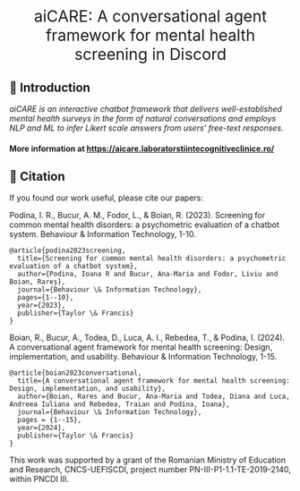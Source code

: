 <h1 align="center"><span style="font-weight:normal">aiCARE: A conversational agent framework for mental health screening in Discord</h1>

## <a name="intro"></a> 📘 Introduction
*aiCARE is an interactive chatbot framework that delivers well-established mental health surveys in the form of natural conversations and employs NLP and ML to infer Likert scale answers from users’ free-text responses.*

#### More information at https://aicare.laboratorstiintecognitiveclinice.ro/

## <a name="citation"></a> 📖 Citation
If you found our work useful, please cite our papers:

Podina, I. R., Bucur, A. M., Fodor, L., & Boian, R. (2023). Screening for common mental health disorders: a psychometric evaluation of a chatbot system. Behaviour & Information Technology, 1-10.

```
@article{podina2023screening,
  title={Screening for common mental health disorders: a psychometric evaluation of a chatbot system},
  author={Podina, Ioana R and Bucur, Ana-Maria and Fodor, Liviu and Boian, Rareș},
  journal={Behaviour \& Information Technology},
  pages={1--10},
  year={2023},
  publisher={Taylor \& Francis}
}
```

Boian, R., Bucur, A., Todea, D., Luca, A. I., Rebedea, T., & Podina, I. (2024). A conversational agent framework for mental health screening: Design, implementation, and usability. Behaviour & Information Technology, 1-15.

```
@article{boian2023conversational,
  title={A conversational agent framework for mental health screening: Design, implementation, and usability},
  author={Boian, Rares and Bucur, Ana-Maria and Todea, Diana and Luca, Andreea Iuliana and Rebedea, Traian and Podina, Ioana},
  journal={Behaviour \& Information Technology},
  pages = {1--15},
  year={2024},
  publisher={Taylor \& Francis}
}

```

This work was supported by a grant of the Romanian Ministry of Education and Research, CNCS-UEFISCDI, project number PN-III-P1-1.1-TE-2019-2140, within PNCDI III.
